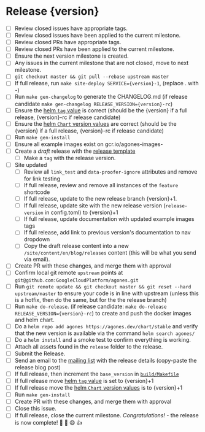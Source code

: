 # Release {version}

<!--
This is the release issue template. Make a copy of the markdown in this page
and copy it into a release issue. Fill in relevent values, found inside {}
!-->

- [ ] Review closed issues have appropriate tags.
- [ ] Review closed issues have been applied to the current milestone.
- [ ] Review closed PRs have appropriate tags.
- [ ] Review closed PRs have been applied to the current milestone.
- [ ] Ensure the next version milestone is created.
- [ ] Any issues in the current milestone that are not closed, move to next milestone.
- [ ] `git checkout master && git pull --rebase upstream master`
- [ ] If full release, run `make site-deploy SERVICE={version}-1`, (replace . with -)
- [ ] Run `make gen-changelog` to generate the CHANGELOG.md (if release candidate `make gen-changelog RELEASE_VERSION={version}-rc`)
- [ ] Ensure the [helm `tag` value][values] is correct (should be the {version} if a full release, {version}-rc if release candidate)
- [ ] Ensure the [helm `Chart` version values][chart] are correct (should be the {version} if a full release, {version}-rc if release candidate)
- [ ] Run `make gen-install`
- [ ] Ensure all example images exist on gcr.io/agones-images-
- [ ] Create a *draft* release with the [release template][release-template]
  - [ ] Make a `tag` with the release version.
- [ ] Site updated
  - [ ] Review all `link_test` and `data-proofer-ignore` attributes and remove for link testing
  - [ ] If full release, review and remove all instances of the `feature` shortcode
  - [ ] If full release, update to the new release branch {version}+1.
  - [ ] If full release, update site with the new release version (`release-version` in config.toml) to {version}+1
  - [ ] If full release, update documentation with updated example images tags
  - [ ] If full release, add link to previous version's documentation to nav dropdown
  - [ ] Copy the draft release content into a new `/site/content/en/blog/releases` content (this will be what you send via email). 
- [ ] Create PR with these changes, and merge them with approval
- [ ] Confirm local git remote `upstream` points at `git@github.com:GoogleCloudPlatform/agones.git`
- [ ] Run `git remote update && git checkout master && git reset --hard upstream/master` to ensure your code is in line with upstream  (unless this is a hotfix, then do the same, but for the the release branch)
- [ ] Run `make do-release`. (if release candidate: `make do-release RELEASE_VERSION={version}-rc`) to create and push the docker images and helm chart.
- [ ] Do a `helm repo add agones https://agones.dev/chart/stable` and verify that the new version is available via the command `helm search agones/`
- [ ] Do a `helm install` and a smoke test to confirm everything is working.
- [ ] Attach all assets found in the `release` folder to the release.
- [ ] Submit the Release.
- [ ] Send an email to the [mailing list][list] with the release details (copy-paste the release blog post)
- [ ] If full release, then increment the `base_version` in [`build/Makefile`][build-makefile]
- [ ] If full release move [helm `tag` value][values] is set to {version}+1
- [ ] If full release move the [helm `Chart` version values][chart] is to {version}+1
- [ ] Run `make gen-install`
- [ ] Create PR with these changes, and merge them with approval
- [ ] Close this issue.
- [ ] If full release, close the current milestone. *Congratulations!* - the release is now complete! :tada: :clap: :smile: :+1:

[values]: https://github.com/GoogleCloudPlatform/agones/blob/master/install/helm/agones/values.yaml#L33
[chart]: https://github.com/GoogleCloudPlatform/agones/blob/master/install/helm/agones/Chart.yaml
[list]: https://groups.google.com/forum/#!forum/agones-discuss
[release-template]: https://github.com/GoogleCloudPlatform/agones/blob/master/docs/governance/templates/release.md
[build-makefile]: https://github.com/GoogleCloudPlatform/agones/blob/master/build/Makefile